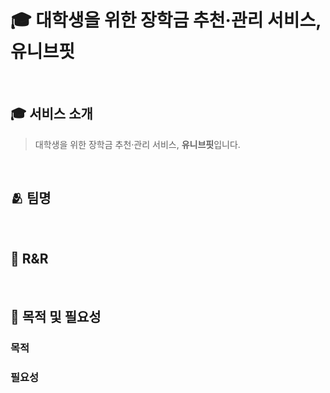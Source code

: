# 🎓 대학생을 위한 장학금 추천·관리 서비스, 유니브핏

<br>

## 🎓 서비스 소개
> 대학생을 위한 장학금 추천·관리 서비스, **유니브핏**입니다.

<br>

## 🫂 팀명

<br>

## 🔗 R&R

<br>

## 🔎 목적 및 필요성
### 목적
>
### 필요성
>


